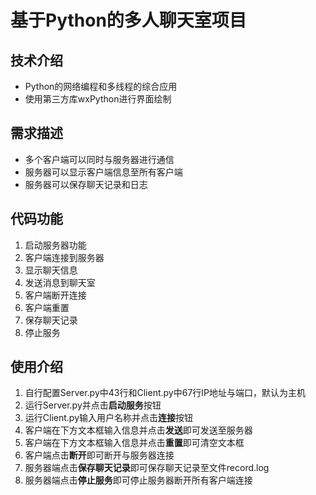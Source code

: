 # 基于Python的多人聊天室项目
## 技术介绍
* Python的网络编程和多线程的综合应用
* 使用第三方库wxPython进行界面绘制
## 需求描述
* 多个客户端可以同时与服务器进行通信
* 服务器可以显示客户端信息至所有客户端
* 服务器可以保存聊天记录和日志
## 代码功能
1. 启动服务器功能
2. 客户端连接到服务器
3. 显示聊天信息
4. 发送消息到聊天室
5. 客户端断开连接
6. 客户端重置
7. 保存聊天记录
8. 停止服务
## 使用介绍
1. 自行配置Server.py中43行和Client.py中67行IP地址与端口，默认为主机
2. 运行Server.py并点击**启动服务**按钮
3. 运行Client.py输入用户名称并点击**连接**按钮
4. 客户端在下方文本框输入信息并点击**发送**即可发送至服务器
5. 客户端在下方文本框输入信息并点击**重置**即可清空文本框
6. 客户端点击**断开**即可断开与服务器连接
7. 服务器端点击**保存聊天记录**即可保存聊天记录至文件record.log
8. 服务器端点击**停止服务**即可停止服务器断开所有客户端连接

